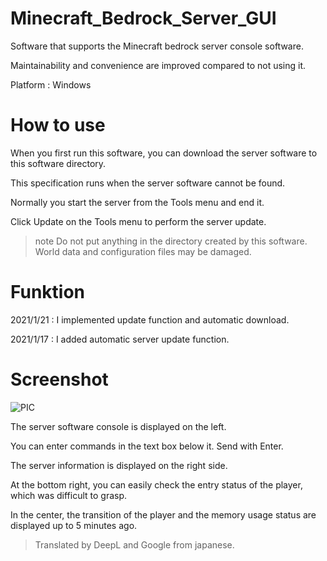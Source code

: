 # Minecraft_Bedrock_Server_GUI

Software that supports the Minecraft bedrock server console software. 

Maintainability and convenience are improved compared to not using it.

Platform : Windows

# How to use
When you first run this software, you can download the server software to this software directory.

This specification runs when the server software cannot be found.

Normally you start the server from the Tools menu and end it.

Click Update on the Tools menu to perform the server update.

> note
> Do not put anything in the directory created by this software. World data and configuration files may be damaged.
> 
  
# Funktion

  2021/1/21 : I implemented update function and automatic download.
  
  2021/1/17 : I added automatic server update function.

# Screenshot

![PIC](https://user-images.githubusercontent.com/76650151/103246087-900af200-49a5-11eb-8aa0-c7fbb970aeec.png)

The server software console is displayed on the left. 

You can enter commands in the text box below it. Send with Enter.

The server information is displayed on the right side.

At the bottom right, you can easily check the entry status of the player, which was difficult to grasp.

In the center, the transition of the player and the memory usage status are displayed up to 5 minutes ago.

> Translated by DeepL and Google from japanese.
